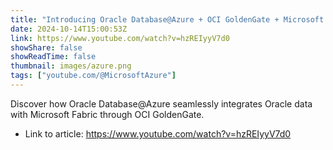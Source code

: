 ```yaml
---
title: "Introducing Oracle Database@Azure + OCI GoldenGate + Microsoft Fabric"
date: 2024-10-14T15:00:53Z
link: https://www.youtube.com/watch?v=hzREIyyV7d0
showShare: false
showReadTime: false
thumbnail: images/azure.png
tags: ["youtube.com/@MicrosoftAzure"]
---
```

Discover how Oracle Database@Azure seamlessly integrates Oracle data with Microsoft Fabric through OCI GoldenGate.

- Link to article: https://www.youtube.com/watch?v=hzREIyyV7d0